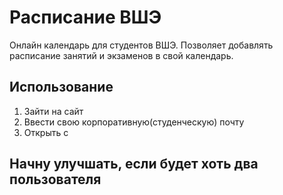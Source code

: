 # Расписание ВШЭ
Онлайн календарь для студентов ВШЭ. Позволяет добавлять расписание занятий и экзаменов в свой календарь.
## Использование
1. Зайти на сайт
2. Ввести свою корпоративную(студенческую) почту
3. Открыть с
## Начну улучшать, если будет хоть два пользователя
